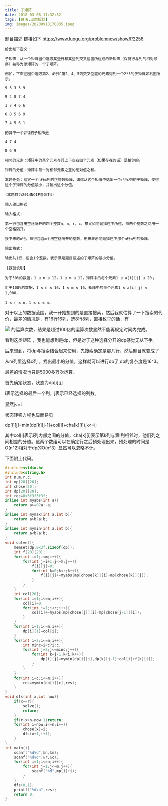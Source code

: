 ```yaml
---
title: 子矩阵
date: 2018-03-08 11:32:52
tags: [算法,动态规划]
img: images/20200910170835.jpeg
---
```


题目描述
链接如下
<https://www.luogu.org/problemnew/show/P2258>

```
给出如下定义：

子矩阵：从一个矩阵当中选取某些行和某些列交叉位置所组成的新矩阵（保持行与列的相对顺序）被称为原矩阵的一个子矩阵。

例如，下面左图中选取第2、4行和第2、4、5列交叉位置的元素得到一个2*3的子矩阵如右图所示。

9 3 3 3 9

9 4 8 7 4

1 7 4 6 6

6 8 5 6 9

7 4 5 6 1

的其中一个2*3的子矩阵是

4 7 4

8 6 9

相邻的元素：矩阵中的某个元素与其上下左右四个元素（如果存在的话）是相邻的。

矩阵的分值：矩阵中每一对相邻元素之差的绝对值之和。

本题任务：给定一个n行m列的正整数矩阵，请你从这个矩阵中选出一个r行c列的子矩阵，使得这个子矩阵的分值最小，并输出这个分值。

(本题目为2014NOIP普及T4)

输入输出格式

输入格式：

第一行包含用空格隔开的四个整数n，m，r，c，意义如问题描述中所述，每两个整数之间用一个空格隔开。

接下来的n行，每行包含m个用空格隔开的整数，用来表示问题描述中那个n行m列的矩阵。

输出格式：

输出共1行，包含1个整数，表示满足题目描述的子矩阵的最小分值。

【数据说明】

对于50%的数据，1 ≤ n ≤ 12，1 ≤ m ≤ 12，矩阵中的每个元素1 ≤ a[i][j] ≤ 20；

对于100%的数据，1 ≤ n ≤ 16，1 ≤ m ≤ 16，矩阵中的每个元素1 ≤ a[i][j] ≤ 1,000，

1 ≤ r ≤ n，1 ≤ c ≤ m。
```

对于以上的数据范围，我一开始想到的是直接搜索，然后我就估算了一下搜索的代价，最差的情况是，有16行16列，选8行8列，直接枚举的话，有

![ ][1]
的运算次数，结果是超过100亿的运算次数显然不能再规定时间内完成。

看到这类矩阵 ，我也能想到是dp，但是对于这种选择分开的dp感觉无从下手。

后来想到，将dp与搜索结合起来使用，先搜索确定是那几行，然后题目就变成了

从m列里选择c列 ，找出最小的分值，这样就可以进行dp了,dp的复杂度是16^3。

最差的情况也只是5000多万次运算。

首先确定状态，状态为dp[i][j]

i表示选择的最后一个列，j表示已经选择的列数。

显然j<=i

状态转移方程也显而易见

dp[i][j]=min(dp[k][j-1]+col[i]+cha[k][i]),k<=i;

其中col[i]表示i列内部之间的分值，cha[k][i]表示第k列与第i列相邻时，他们列之间相差的分值。这两个数组可以在确定行之后预处理出来，预处理的时间是O(n\^2)相对于dp的O(n^3）显然可以忽略不计。

下面附上代码。

```cpp
#include<stdio.h>
#include<string.h>
int n,m,r,c;
int mp[20][20];
int chose[20];
int dp[20][20];
int res=0x3f3f3f3f;
inline int myabs(int a){
    return a>=0?a:-a;
}
inline int mymax(int a,int b){
    return a>b?a:b;
}
inline int mymin(int a,int b){
    return a<b?a:b;
}
void solve(){
    memset(dp,0x3f,sizeof(dp));
    int f[20][20];
    for(int i=1;i<m;i++){
        for(int j=i+1;j<=m;j++){
            f[i][j]=0;
            for(int k=0;k<r;k++){
                f[i][j]+=myabs(mp[chose[k]][i]-mp[chose[k]][j]);
            }
        }
    }
    int col[20];
    for(int i=1;i<=m;i++){
        col[i]=0;
        for(int j=1;j<r;j++){
            col[i]+=myabs(mp[chose[j]][i]-mp[chose[j-1]][i]);
        }
    }
    for(int i=1;i<=m;i++){
        dp[i][1]=col[i];
    }
    for(int i=2;i<=m;i++){
        int minc=i<c?i:c;
        for(int j=2;j<=minc;j++){
            for(int k=j-1;k<i;k++){
                dp[i][j]=mymin(dp[i][j],dp[k][j-1]+col[i]+f[k][i]);
            }
        }
    }
    for(int i=c;i<=m;i++){
        res=mymin(dp[i][c],res);
    }
}
void dfs(int x,int now){
    if(x==r){
        solve();
        return;
    }
    if(r-x>n-now+1)return;
    for(int i=now;i<=n;i++){
        chose[x]=i;
        dfs(x+1,i+1);
    }
} 
int main(){
    scanf("%d%d",&n,&m);
    scanf("%d%d",&r,&c);
    for(int i=1;i<=n;i++){
        for(int j=1;j<=m;j++){
            scanf("%d",mp[i]+j);
        }
    }
    dfs(0,1);
    printf("%d\n",res);
    return 0;
} 
```

  [1]: http://latex.codecogs.com/gif.latex?(C_{16}^{8}%20)^{2}*{n}^2
